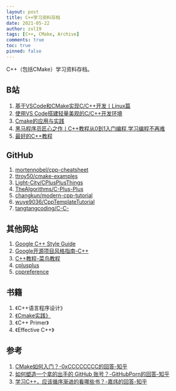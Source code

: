 ```yaml
---
layout: post
title: C++学习资料存档
date: 2021-05-22
author: zxl19
tags: [C++, CMake, Archive]
comments: true
toc: true
pinned: false
---
```


C++（包括CMake）学习资料存档。

<!-- more -->

## B站

1. [基于VSCode和CMake实现C/C++开发丨Linux篇](https://www.bilibili.com/video/BV1fy4y1b7TC)
2. [使用VS Code搭建轻量美观的C/C++开发环境](https://www.bilibili.com/video/BV1sW411v7VZ)
3. [Cmake的应用与实践](https://www.bilibili.com/video/BV17J411m7o1)
4. [黑马程序员匠心之作丨C++教程从0到1入门编程,学习编程不再难](https://www.bilibili.com/video/BV1et411b73Z)
5. [最好的C++教程](https://www.bilibili.com/video/BV1VJ411M7WR)

## GitHub

1. [mortennobel/cpp-cheatsheet](https://github.com/mortennobel/cpp-cheatsheet)
2. [ttroy50/cmake-examples](https://github.com/ttroy50/cmake-examples)
3. [Light-City/CPlusPlusThings](https://github.com/Light-City/CPlusPlusThings)
4. [TheAlgorithms/C-Plus-Plus](https://github.com/TheAlgorithms/C-Plus-Plus)
5. [changkun/modern-cpp-tutorial](https://github.com/changkun/modern-cpp-tutorial)
6. [wuye9036/CppTemplateTutorial](https://github.com/wuye9036/CppTemplateTutorial)
7. [tangtangcoding/C-C-](https://github.com/tangtangcoding/C-C-)

## 其他网站

1. [Google C++ Style Guide](https://google.github.io/styleguide/cppguide.html)
2. [Google开源项目风格指南-C++](https://zh-google-styleguide.readthedocs.io/en/latest/google-cpp-styleguide/contents/)
3. [C++教程-菜鸟教程](https://www.runoob.com/cplusplus/cpp-tutorial.html)
4. [cplusplus](http://www.cplusplus.com/)
5. [cppreference](https://en.cppreference.com/w/)

## 书籍

1. 《C++语言程序设计》
2. [《Cmake实践》](http://file.ncnynl.com/ros/CMake%20Practice.pdf)
3. 《C++ Primer》
4. 《Effective C++》

## 参考

1. [CMake如何入门？-0xCCCCCCCC的回答-知乎](https://www.zhihu.com/question/58949190/answer/999701073)
2. [如何塑造一个拿的出手的 GitHub 账号？-GitHubPorn的回答-知乎](https://www.zhihu.com/question/47567490/answer/1866897272)
3. [学习C++，应该循序渐进的看哪些书？-嘉炜的回答-知乎](https://www.zhihu.com/question/20410487/answer/15055637)

